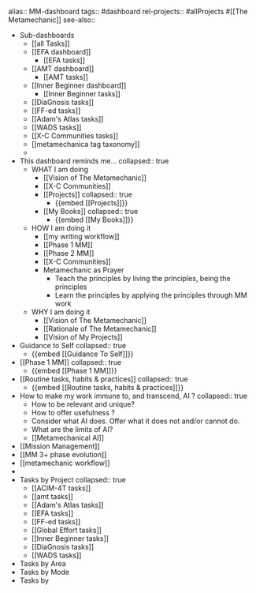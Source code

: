 alias:: MM-dashboard
tags:: #dashboard 
rel-projects:: #allProjects #[[The Metamechanic]] 
see-also::

- Sub-dashboards
	- [[all Tasks]]
	- [[EFA dashboard]]
		- [[EFA tasks]]
	- [[AMT dashboard]]
		- [[AMT tasks]]
	- [[Inner Beginner dashboard]]
		- [[Inner Beginner tasks]]
	- [[DiaGnosis tasks]]
	- [[FF-ed tasks]]
	- [[Adam's Atlas tasks]]
	- [[WADS tasks]]
	- [[X-C Communities tasks]]
	- [[metamechanica tag taxonomy]]
	-
- This dashboard reminds me...
  collapsed:: true
	- WHAT I am doing
		- [[Vision of The Metamechanic]]
		- [[X-C Communities]]
		- [[Projects]]
		  collapsed:: true
			- {{embed [[Projects]]}}
		- [[My Books]]
		  collapsed:: true
			- {{embed [[My Books]]}}
	- HOW I am doing it
		- [[my writing workflow]]
		- [[Phase 1 MM]]
		- [[Phase 2 MM]]
		- [[X-C Communities]]
		- Metamechanic as Prayer
			- Teach the principles by living the principles, being the principles
			- Learn the principles by applying the principles through MM work
	- WHY I am doing it
		- [[Vision of The Metamechanic]]
		- [[Rationale of The Metamechanic]]
		- [[Vision of My Projects]]
- Guidance to Self
  collapsed:: true
	- {{embed [[Guidance To Self]]}}
- [[Phase 1 MM]]
  collapsed:: true
	- {{embed [[Phase 1 MM]]}}
- [[Routine tasks, habits & practices]]
  collapsed:: true
	- {{embed [[Routine tasks, habits & practices]]}}
- How to make my work immune to, and transcend, AI ?
  collapsed:: true
	- How to be relevant and unique?
	- How to offer usefulness ?
	- Consider what AI does. Offer what it does not and/or cannot do.
	- What are the limits of AI?
	- [[Metamechanical AI]]
- [[Mission Management]]
- [[MM 3+ phase evolution]]
- [[metamechanic workflow]]
-
- Tasks by Project
  collapsed:: true
	- [[ACIM-4T tasks]]
	- [[amt tasks]]
	- [[Adam's Atlas tasks]]
	- [[EFA tasks]]
	- [[FF-ed tasks]]
	- [[Global Effort tasks]]
	- [[Inner Beginner tasks]]
	- [[DiaGnosis tasks]]
	- [[WADS tasks]]
- Tasks by Area
- Tasks by Mode
- Tasks by